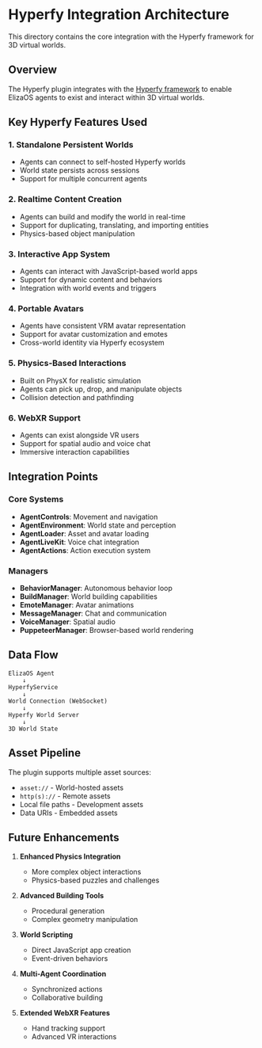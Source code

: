 # Hyperfy Integration Architecture

This directory contains the core integration with the Hyperfy framework for 3D virtual worlds.

## Overview

The Hyperfy plugin integrates with the [Hyperfy framework](https://github.com/lalalune/hyperfy) to enable ElizaOS agents to exist and interact within 3D virtual worlds.

## Key Hyperfy Features Used

### 1. **Standalone Persistent Worlds**
- Agents can connect to self-hosted Hyperfy worlds
- World state persists across sessions
- Support for multiple concurrent agents

### 2. **Realtime Content Creation**
- Agents can build and modify the world in real-time
- Support for duplicating, translating, and importing entities
- Physics-based object manipulation

### 3. **Interactive App System**
- Agents can interact with JavaScript-based world apps
- Support for dynamic content and behaviors
- Integration with world events and triggers

### 4. **Portable Avatars**
- Agents have consistent VRM avatar representation
- Support for avatar customization and emotes
- Cross-world identity via Hyperfy ecosystem

### 5. **Physics-Based Interactions**
- Built on PhysX for realistic simulation
- Agents can pick up, drop, and manipulate objects
- Collision detection and pathfinding

### 6. **WebXR Support**
- Agents can exist alongside VR users
- Support for spatial audio and voice chat
- Immersive interaction capabilities

## Integration Points

### Core Systems
- **AgentControls**: Movement and navigation
- **AgentEnvironment**: World state and perception
- **AgentLoader**: Asset and avatar loading
- **AgentLiveKit**: Voice chat integration
- **AgentActions**: Action execution system

### Managers
- **BehaviorManager**: Autonomous behavior loop
- **BuildManager**: World building capabilities
- **EmoteManager**: Avatar animations
- **MessageManager**: Chat and communication
- **VoiceManager**: Spatial audio
- **PuppeteerManager**: Browser-based world rendering

## Data Flow

```
ElizaOS Agent
    ↓
HyperfyService
    ↓
World Connection (WebSocket)
    ↓
Hyperfy World Server
    ↓
3D World State
```

## Asset Pipeline

The plugin supports multiple asset sources:
- `asset://` - World-hosted assets
- `http(s)://` - Remote assets
- Local file paths - Development assets
- Data URIs - Embedded assets

## Future Enhancements

1. **Enhanced Physics Integration**
   - More complex object interactions
   - Physics-based puzzles and challenges

2. **Advanced Building Tools**
   - Procedural generation
   - Complex geometry manipulation

3. **World Scripting**
   - Direct JavaScript app creation
   - Event-driven behaviors

4. **Multi-Agent Coordination**
   - Synchronized actions
   - Collaborative building

5. **Extended WebXR Features**
   - Hand tracking support
   - Advanced VR interactions 